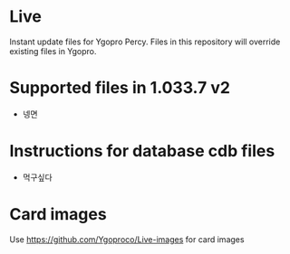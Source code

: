 # Live
Instant update files for Ygopro Percy. Files in this repository will override existing files in Ygopro.

# Supported files in 1.033.7 v2
- 넹면

# Instructions for database cdb files
- 먹구싶다

# Card images
Use https://github.com/Ygoproco/Live-images for card images
